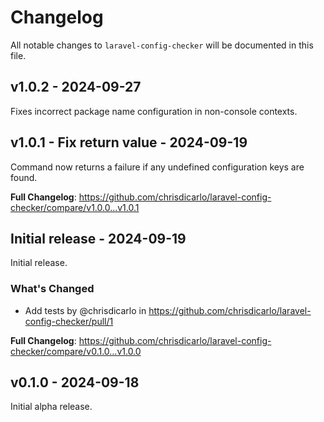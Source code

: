 # Changelog

All notable changes to `laravel-config-checker` will be documented in this file.

## v1.0.2 - 2024-09-27

Fixes incorrect package name configuration in non-console contexts.

## v1.0.1 - Fix return value - 2024-09-19

Command now returns a failure if any undefined configuration keys are found.

**Full Changelog**: https://github.com/chrisdicarlo/laravel-config-checker/compare/v1.0.0...v1.0.1

## Initial release - 2024-09-19

Initial release.

### What's Changed

* Add tests by @chrisdicarlo in https://github.com/chrisdicarlo/laravel-config-checker/pull/1

**Full Changelog**: https://github.com/chrisdicarlo/laravel-config-checker/compare/v0.1.0...v1.0.0

## v0.1.0 - 2024-09-18

Initial alpha release.

